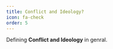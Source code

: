 ```yaml
---
title: Conflict and Ideology?
icon: fa-check
order: 5
---
```


Defining **Conflict and Ideology** in genral.
